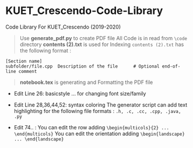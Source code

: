 # KUET_Crescendo-Code-Library
Code Library For KUET_Crescendo (2019-2020)

 > Use **generate_pdf.py** to create PDF file
 > All Code is in read from `\code` directory
 > **contents (2).txt** is used for Indexing
   `contents (2).txt` has the following format :
   ```
   [Section name]
   subfolder/file.cpp  Description of the file      # Optional end-of-line comment
   ```
 > **notebook.tex** is generating and Formatting the PDF file
  - Edit Line 26: basicstyle ... for changing font size/family
  - Edit Line 28,36,44,52: syntax coloring 
     The generator script can add text highlighting for the following file formats : `.h, .c, .cc, .cpp, .java, .py`
  
  - Edit 74.. : You can edit the row adding  `\begin{multicols}{2} ... \end{multicols}`
                You can edit the orientation adding `\begin{landscape} ... \end{landscape}`
